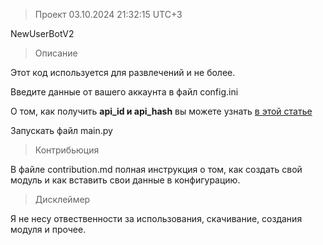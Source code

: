 > Проект 03.10.2024 21:32:15 UTC+3

NewUserBotV2

> Описание

Этот код используется для развлечений и не более.

Введите данные от вашего аккаунта в файл config.ini

О том, как получить **api_id и api_hash** вы можете узнать [в этой статье](https://teletype.in/@sakurahost/GetApi)

Запускать файл main.py

> Контрибьюция

В файле contribution.md полная инструкция о том, как создать свой модуль и как вставить свои данные в конфигурацию.

> Дисклеймер

Я не несу отвественности за использования, скачивание, создания модуля и прочее.
